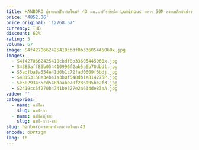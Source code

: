 ```yaml
---
title: HANBORO ผู้ชายนาฬิกาอัตโนมัติ 43 มม.นาฬิกาข้อมือ Luminous ทหาร 50M สายเหล็กกันน้ําวันที่สัปดาห์
price: '4852.06'
price_original: '12768.57'
currency: THB
discount: 62%
rating: 5
volume: 67
image: S4f4270662425410cbdf8b33605445060x.jpg
images:
  - S4f4270662425410cbdf8b33605445060x.jpg
  - S4385aff86b054410996f2ab5a6b70dbdl.jpg
  - S5adfba8a554e41d0b1c72fad0609f6bdj.jpg
  - S48153158e3eb41a3b0f548db1e814275P.jpg
  - Se50293435cd548daabe70f286a05be2f3.jpg
  - S2419cc5f270b4741be327e2a634de83eA.jpg
video: ''
categories:
  - name: นาฬิกา
    slug: นาฬ-กา
  - name: นาฬิกาผู้ชาย
    slug: นาฬ-กาผ-ชาย
slug: hanboro-ชายนาฬ-กาอ-ตโนม-43
encode: oDPtzgm
lang: th
---
```

  